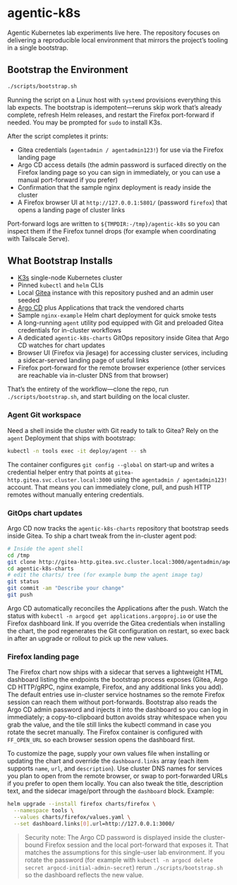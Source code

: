 # agentic-k8s

Agentic Kubernetes lab experiments live here. The repository focuses on delivering a reproducible local environment that mirrors the project’s tooling in a single bootstrap.

## Bootstrap the Environment

```bash
./scripts/bootstrap.sh
```

Running the script on a Linux host with `systemd` provisions everything this lab expects. The bootstrap is idempotent—reruns skip work that’s already complete, refresh Helm releases, and restart the Firefox port-forward if needed. You may be prompted for `sudo` to install K3s.

After the script completes it prints:
- Gitea credentials (`agentadmin / agentadmin123!`) for use via the Firefox landing page
- Argo CD access details (the admin password is surfaced directly on the Firefox landing page so you can sign in immediately, or you can use a manual port-forward if you prefer)
- Confirmation that the sample nginx deployment is ready inside the cluster
- A Firefox browser UI at `http://127.0.0.1:5801/` (password `firefox`) that opens a landing page of cluster links

Port-forward logs are written to `${TMPDIR:-/tmp}/agentic-k8s` so you can inspect them if the Firefox tunnel drops (for example when coordinating with Tailscale Serve).

## What Bootstrap Installs

- [K3s](https://k3s.io/) single-node Kubernetes cluster
- Pinned `kubectl` and `helm` CLIs
- Local [Gitea](https://gitea.com/) instance with this repository pushed and an admin user seeded
- [Argo CD](https://argo-cd.readthedocs.io/) plus Applications that track the vendored charts
- Sample `nginx-example` Helm chart deployment for quick smoke tests
- A long-running `agent` utility pod equipped with Git and preloaded Gitea credentials for in-cluster workflows
- A dedicated `agentic-k8s-charts` GitOps repository inside Gitea that Argo CD watches for chart updates
- Browser UI (Firefox via jlesage) for accessing cluster services, including a sidecar-served landing page of useful links
- Firefox port-forward for the remote browser experience (other services are reachable via in-cluster DNS from that browser)

That’s the entirety of the workflow—clone the repo, run `./scripts/bootstrap.sh`, and start building on the local cluster.

### Agent Git workspace

Need a shell inside the cluster with Git ready to talk to Gitea? Rely on the `agent` Deployment that ships with bootstrap:

```bash
kubectl -n tools exec -it deploy/agent -- sh
```

The container configures `git config --global` on start-up and writes a credential helper entry that points at `gitea-http.gitea.svc.cluster.local:3000` using the `agentadmin / agentadmin123!` account. That means you can immediately clone, pull, and push HTTP remotes without manually entering credentials.

### GitOps chart updates

Argo CD now tracks the `agentic-k8s-charts` repository that bootstrap seeds inside Gitea. To ship a chart tweak from the in-cluster agent pod:

```bash
# Inside the agent shell
cd /tmp
git clone http://gitea-http.gitea.svc.cluster.local:3000/agentadmin/agentic-k8s-charts.git
cd agentic-k8s-charts
# edit the charts/ tree (for example bump the agent image tag)
git status
git commit -am "Describe your change"
git push
```

Argo CD automatically reconciles the Applications after the push. Watch the status with `kubectl -n argocd get applications.argoproj.io` or use the Firefox dashboard link. If you override the Gitea credentials when installing the chart, the pod regenerates the Git configuration on restart, so exec back in after an upgrade or rollout to pick up the new values.

### Firefox landing page

The Firefox chart now ships with a sidecar that serves a lightweight HTML dashboard listing the endpoints the bootstrap process exposes (Gitea, Argo CD HTTP/gRPC, nginx example, Firefox, and any additional links you add). The default entries use in-cluster service hostnames so the remote Firefox session can reach them without port-forwards. Bootstrap also reads the Argo CD admin password and injects it into the dashboard so you can log in immediately; a copy-to-clipboard button avoids stray whitespace when you grab the value, and the tile still links the kubectl command in case you rotate the secret manually. The Firefox container is configured with `FF_OPEN_URL` so each browser session opens the dashboard first.

To customize the page, supply your own values file when installing or updating the chart and override the `dashboard.links` array (each item supports `name`, `url`, and `description`). Use cluster DNS names for services you plan to open from the remote browser, or swap to port-forwarded URLs if you prefer to open them locally. You can also tweak the title, description text, and the sidecar image/port through the `dashboard` block. Example:

```bash
helm upgrade --install firefox charts/firefox \
  --namespace tools \
  --values charts/firefox/values.yaml \
  --set dashboard.links[0].url=http://127.0.0.1:3000/
```

> Security note: The Argo CD password is displayed inside the cluster-bound Firefox session and the local port-forward that exposes it. That matches the assumptions for this single-user lab environment. If you rotate the password (for example with `kubectl -n argocd delete secret argocd-initial-admin-secret`) rerun `./scripts/bootstrap.sh` so the dashboard reflects the new value.
